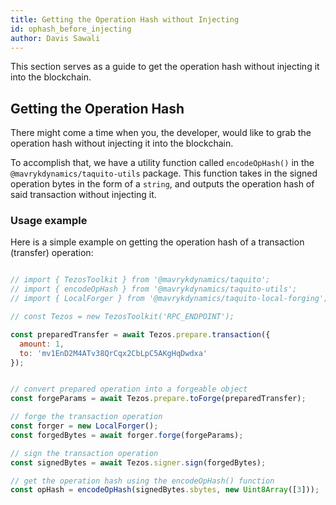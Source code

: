 ```yaml
---
title: Getting the Operation Hash without Injecting
id: ophash_before_injecting
author: Davis Sawali
---
```


This section serves as a guide to get the operation hash without injecting it into the blockchain.

## Getting the Operation Hash

There might come a time when you, the developer, would like to grab the operation hash without injecting it into the blockchain.

To accomplish that, we have a utility function called `encodeOpHash()` in the `@mavrykdynamics/taquito-utils` package. This function takes in the signed operation bytes in the form of a `string`, and outputs the operation hash of said transaction without injecting it.

### Usage example

Here is a simple example on getting the operation hash of a transaction (transfer) operation:

```js

// import { TezosToolkit } from '@mavrykdynamics/taquito';
// import { encodeOpHash } from '@mavrykdynamics/taquito-utils';
// import { LocalForger } from '@mavrykdynamics/taquito-local-forging';

// const Tezos = new TezosToolkit('RPC_ENDPOINT');

const preparedTransfer = await Tezos.prepare.transaction({
  amount: 1,
  to: 'mv1EnD2M4ATv38QrCqx2CbLpC5AKgHqDwdxa'
});


// convert prepared operation into a forgeable object
const forgeParams = await Tezos.prepare.toForge(preparedTransfer);

// forge the transaction operation
const forger = new LocalForger();
const forgedBytes = await forger.forge(forgeParams);

// sign the transaction operation
const signedBytes = await Tezos.signer.sign(forgedBytes);

// get the operation hash using the encodeOpHash() function
const opHash = encodeOpHash(signedBytes.sbytes, new Uint8Array([3]));

```



